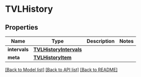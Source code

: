 # TVLHistory

## Properties
Name | Type | Description | Notes
------------ | ------------- | ------------- | -------------
**intervals** | [**TVLHistoryIntervals**](TVLHistoryIntervals.md) |  | 
**meta** | [**TVLHistoryItem**](TVLHistoryItem.md) |  | 

[[Back to Model list]](../README.md#documentation-for-models) [[Back to API list]](../README.md#documentation-for-api-endpoints) [[Back to README]](../README.md)

